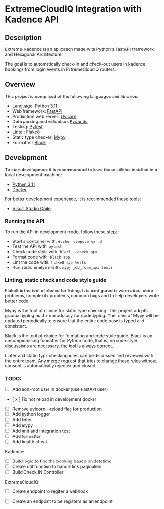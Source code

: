 # ExtremeCloudIQ Integration with Kadence API

## Description

Extreme-Kadence is an aplication made with Python's FastAPI framework and Hexagonal Architecture.

The goal is to automatically check-in and check-out users in kadence bookings from login events in ExtremeCloudIQ routers.

## Overview

This project is comprised of the following languages and libraries:

* Language: [Python 3.11](https://www.python.org/)
* Web framework: [FastAPI](https://fastapi.tiangolo.com/)
* Production web server: [Uvicorn](http://www.uvicorn.org/)
* Data parsing and validation: [Pydantic](https://pydantic-docs.helpmanual.io/)
* Testing: [Pytest](https://docs.pytest.org/en/latest/)
* Linter: [Flake8](https://flake8.pycqa.org/en/latest/)
* Static type checker: [Mypy](https://mypy.readthedocs.io/en/stable/index.html)
* Formatter: [Black](https://github.com/psf/black)

## Development

To start development it is recommended to have these utilities installed in a local development machine:

* [Python 3.11](https://www.python.org/)
* [Docker](https://www.docker.com/)

For better development experience, it is recommended these tools:

* [Visual Studio Code](https://code.visualstudio.com/)

### Running the API

To run the API in development mode, follow these steps:

* Start a container with: `docker compose up -d`
* Test the API with: `pytest`
* Check code style with: `black --check app`
* Format code with: `black app`
* Lint the code with: `flake8 app tests`
* Run static analysis with: `mypy job_form_api tests`

### Linting, static check and code style guide

Flake8 is the tool of choice for linting. It is configured to warn about code problems, complexity problems, common bugs and to help developers write better code.

Mypy is the tool of choice for static type checking. This project adopts gradual typing as the metodology for code typing. The rules of Mypy will be updated periodically to ensure that the entire code base is typed and consistent.

Black is the tool of choice for formating and code style guide. Black is an uncompromising formatter for Python code, that is, no code style discussions are necessary, the tool is always correct.

Linter and static type checking rules can be discussed and reviewed with the entire team. Any merge request that tries to change these rules without consent is automatically rejected and closed.


### TODO:

- [ ] Add non-root user in docker (use FastAPI user)
- [ x ] Fix hot reload in development docker
- [ ] Remove uvicorn --reload flag for production
- [ ] Add python logger
- [ ] Add linter
- [ ] Add mypy
- [ ] Add unit and integration test
- [ ] Add formatter 
- [ ] Add health check

Kadence:
 - [ ] Build logic to find the booking based on datetime
 - [ ] Create util function to handle link pagination
 - [ ] Build Check IN Controller

 ExtremeCloudIQ:
 - [ ] Create endpoint to regiter a webhook
 - [ ] Create an endpoint to be registers as an endpoint
 